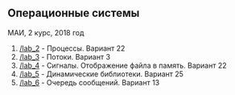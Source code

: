 ## Операционные системы

МАИ, 2 курс, 2018 год

1. [/lab_2](/lab_2) - Процессы. Вариант 22
2. [/lab_3](/lab_3) - Потоки. Вариант 3
3. [/lab_4](/lab_4) - Сигналы. Отображение файла в память. Вариант 22
4. [/lab_5](/lab_5) - Динамические библиотеки. Вариант 25
5. [/lab_6](/lab_6) - Очередь сообщений. Вариант 13
